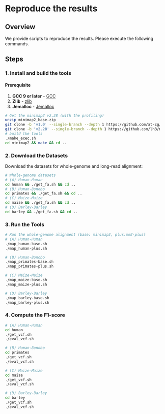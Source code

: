 # Reproduce the results

## Overview
We provide scripts to reproduce the results. Please execute the following commands.

## Steps

### 1. Install and build the tools
#### Prerequisite
1. **GCC 9 or later** - [GCC](https://gcc.gnu.org/)
2. **Zlib** - [zlib](https://zlib.net/)
3. **Jemalloc** - [Jemalloc](https://github.com/jemalloc/jemalloc)

```bash
# Get the minimap2 v2.28 (with the profiling)
unzip minimap2_base.zip
git clone -b 'v1.0' --single-branch --depth 1 https://github.com/at-cg/mm2-plus.git
git clone -b 'v2.28' --single-branch --depth 1 https://github.com/lh3/minimap2
# build the tools
./make_exec.sh
cd minimap2 && make && cd ..
```

### 2. Download the Datasets
Download the datasets for whole-genome and long-read alignment:
```bash
# Whole-genome datasets
# (A) Human-Human
cd human && ./get_fa.sh && cd ..
# (B) Human-Bonobo
cd primates && ./get_fa.sh && cd ..
# (C) Maize-Maize
cd maize && ./get_fa.sh && cd ..
# (D) Barley-Barley
cd barley && ./get_fa.sh && cd ..
```

### 3. Run the Tools
```bash
# Run the whole-genome alignment (base: minimap2, plus:mm2-plus)
# (A) Human-Human
./map_human-base.sh
./map_human-plus.sh

# (B) Human-Bonobo
./map_primates-base.sh
./map_primates-plus.sh

# (C) Maize-Maize
./map_maize-base.sh
./map_maize-plus.sh

# (D) Barley-Barley
./map_barley-base.sh
./map_barley-plus.sh
```

### 4. Compute the F1-score
```bash
# (A) Human-Human
cd human
./get_vcf.sh
./eval_vcf.sh

# (B) Human-Bonobo
cd primates
./get_vcf.sh
./eval_vcf.sh

# (C) Maize-Maize
cd maize
./get_vcf.sh
./eval_vcf.sh

# (D) Barley-Barley
cd barley
./get_vcf.sh
./eval_vcf.sh
```

<!-- ### 4. Get the anchor distribution
```bash
# build mm2-plus to write anchor_dist.txt and count_chains.txt
git clone -b 'v1.0' --single-branch --depth 1 https://github.com/at-cg/mm2-plus.git
cd mm2-plus && make all=1 get_dist=1 && cd .. # checkout the old commit

# (A) Human-Human
cd human
mm2-plus/minimap2 -t48 -x asm5 GCF_009914755.1_T2T-CHM13v2.0_genomic.fna GCA_018852605.2_Q100_hg002v1.0.1.pat_genomic.fna -o hap_anchor_dist.paf

# (A) Human-Bonobo
cd primates
mm2-plus/minimap2 -t48 -x asm20 GCF_009914755.1_T2T-CHM13v2.0_genomic.fna GCF_029289425.2_NHGRI_mPanPan1-v2.0_pri_genomic.fna -o hap_anchor_dist.paf

# (A) Maize-Maize
cd maize
mm2-plus/minimap2 -t48 -x asm5 Zm-Mo17-REFERENCE-CAU-2.0.fa Zm-W22-REFERENCE-NRGENE-2.0.fa -o hap_anchor_dist.paf

# (A) Barley-Barley
cd barley
mm2-plus/minimap2 -t48 -x asm5 Hordeum_vulgare.MorexV3_pseudomolecules_assembly.dna.toplevel.fa GCA_902500625.1_GPv1_genomic.fna -o hap_anchor_dist.paf
``` -->